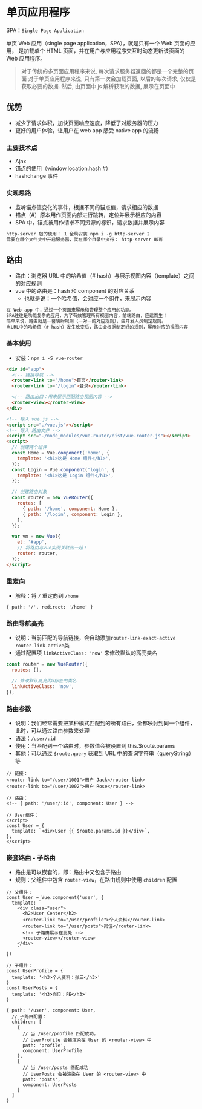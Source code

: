# 单页应用程序

SPA：`Single Page Application`

单页 Web 应用（single page application，SPA），就是只有一个 Web 页面的应用，
是加载单个 HTML 页面，并在用户与应用程序交互时动态更新该页面的 Web 应用程序。

> 对于传统的多页面应用程序来说, 每次请求服务器返回的都是一个完整的页面
> 对于单页应用程序来说, 只有第一次会加载页面, 以后的每次请求, 仅仅是获取必要的数据.
> 然后, 由页面中 js 解析获取的数据, 展示在页面中

## 优势

- 减少了请求体积，加快页面响应速度，降低了对服务器的压力
- 更好的用户体验，让用户在 web app 感受 native app 的流畅

### 主要技术点

- Ajax
- 锚点的使用（window.location.hash #）
- hashchange 事件

### 实现思路

- 监听锚点值变化的事件，根据不同的锚点值，请求相应的数据
- 锚点（#）原本用作页面内部进行跳转，定位并展示相应的内容
- SPA 中，锚点被用作请求不同资源的标识，请求数据并展示内容

```html
http-server 包的使用： 1 全局安装 npm i -g http-server 2
需要在哪个文件夹中开启服务器，就在哪个目录中执行： http-server 即可
```

## 路由

- 路由：浏览器 URL 中的哈希值（# hash）与展示视图内容（template）之间的对应规则
- vue 中的路由是：hash 和 component 的对应关系
  - 也就是说：一个哈希值，会对应一个组件，来展示内容

```txt
在 Web app 中，通过一个页面来展示和管理整个应用的功能。
SPA往往是功能复杂的应用，为了有效管理所有视图内容，前端路由，应运而生！
简单来说，路由就是一套映射规则（一对一的对应规则），由开发人员制定规则。
当URL中的哈希值（# hash）发生改变后，路由会根据制定好的规则，展示对应的视图内容
```

### 基本使用

- 安装：`npm i -S vue-router`

```html
<div id="app">
  <!-- 链接导航 -->
  <router-link to="/home">首页</router-link>
  <router-link to="/login">登录</router-link>

  <!-- 路由出口：用来展示匹配路由视图内容 -->
  <router-view></router-view>
</div>

<!-- 导入 vue.js -->
<script src="./vue.js"></script>
<!-- 导入 路由文件 -->
<script src="./node_modules/vue-router/dist/vue-router.js"></script>
<script>
  // 创建两个组件
  const Home = Vue.component('home', {
    template: '<h1>这是 Home 组件</h1>',
  });
  const Login = Vue.component('login', {
    template: '<h1>这是 Login 组件</h1>',
  });

  // 创建路由对象
  const router = new VueRouter({
    routes: [
      { path: '/home', component: Home },
      { path: '/login', component: Login },
    ],
  });

  var vm = new Vue({
    el: '#app',
    // 将路由与vue实例关联到一起！
    router: router,
  });
</script>
```

### 重定向

- 解释：将 `/` 重定向到 `/home`

```
{ path: '/', redirect: '/home' }
```

### 路由导航高亮

- 说明：当前匹配的导航链接，会自动添加`router-link-exact-active router-link-active`类
- 通过配置项 `linkActiveClass: 'now'` 来修改默认的高亮类名

```js
const router = new VueRouter({
  routes: [],

  // 修改默认高亮的a标签的类名
  linkActiveClass: 'now',
});
```

### 路由参数

- 说明：我们经常需要把某种模式匹配到的所有路由，全都映射到同一个组件，此时，可以通过路由参数来处理
- 语法：`/user/:id`
- 使用：当匹配到一个路由时，参数值会被设置到 this.\$route.params
- 其他：可以通过 `$route.query` 获取到 URL 中的查询字符串（queryString） 等

```vue
// 链接：
<router-link to="/user/1001">用户 Jack</router-link>
<router-link to="/user/1002">用户 Rose</router-link>

// 路由：
<!-- { path: '/user/:id', component: User } -->

// User组件：
<script>
const User = {
  template: `<div>User {{ $route.params.id }}</div>`,
};
</script>
```

### 嵌套路由 - 子路由

- 路由是可以嵌套的，即：路由中又包含子路由
- 规则：父组件中包含 `router-view`，在路由规则中使用 `children` 配置

```
// 父组件：
const User = Vue.component('user', {
  template: `
    <div class="user">
      <h2>User Center</h2>
      <router-link to="/user/profile">个人资料</router-link>
      <router-link to="/user/posts">岗位</router-link>
      <!-- 子路由展示在此处 -->
      <router-view></router-view>
    </div>
    `
})

// 子组件：
const UserProfile = {
  template: '<h3>个人资料：张三</h3>'
}
const UserPosts = {
  template: '<h3>岗位：FE</h3>'
}

{ path: '/user', component: User,
  // 子路由配置：
  children: [
    {
      // 当 /user/profile 匹配成功，
      // UserProfile 会被渲染在 User 的 <router-view> 中
      path: 'profile',
      component: UserProfile
    },
    {
      // 当 /user/posts 匹配成功
      // UserPosts 会被渲染在 User 的 <router-view> 中
      path: 'posts',
      component: UserPosts
    }
  ]
}
```

